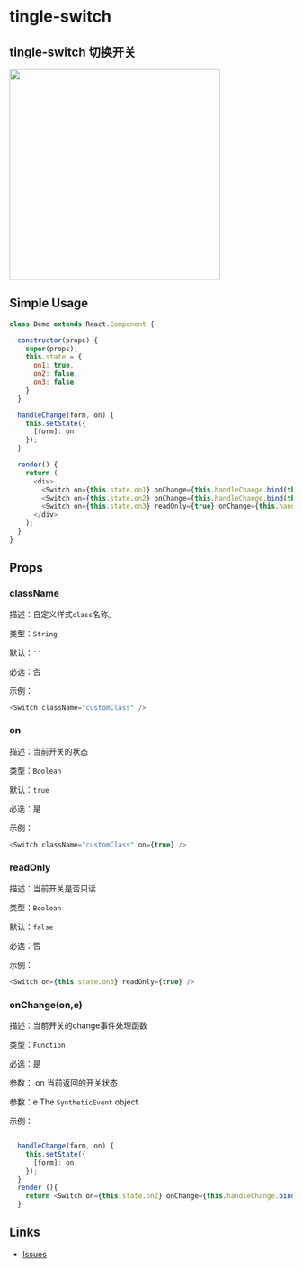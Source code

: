 # tingle-switch

## tingle-switch 切换开关

<img src="https://img.alicdn.com/tps/TB1dJjWJpXXXXazXFXXXXXXXXXX-750-1254.png" width="375"/>

## Simple Usage

```js
class Demo extends React.Component {

  constructor(props) {
    super(props);
    this.state = {
      on1: true,
      on2: false,
      on3: false
    }
  }

  handleChange(form, on) {
    this.setState({
      [form]: on
    });
  }

  render() {
    return (
      <div>
        <Switch on={this.state.on1} onChange={this.handleChange.bind(this, "on1")}/>
        <Switch on={this.state.on2} onChange={this.handleChange.bind(this, "on2")}/>
        <Switch on={this.state.on3} readOnly={true} onChange={this.handleChange.bind(this, "on3")}/>
      </div>
    );
  }
}
```

## Props

### className

描述：自定义样式`class`名称。

类型：`String`

默认：`''`

必选：否

示例：

```js
<Switch className="customClass" />

```

### on

描述：当前开关的状态

类型：`Boolean`

默认：`true`

必选：是

示例：

```js
<Switch className="customClass" on={true} />

```

### readOnly

描述：当前开关是否只读

类型：`Boolean`

默认：`false`

必选：否

示例：

```js
<Switch on={this.state.on3} readOnly={true} />

```

### onChange(on,e)

描述：当前开关的change事件处理函数

类型：`Function`

必选：是

参数： on 当前返回的开关状态

参数：e  The `SyntheticEvent` object

示例：

```js

  handleChange(form, on) {
    this.setState({
      [form]: on
    });
  }
  render (){
    return <Switch on={this.state.on2} onChange={this.handleChange.bind(this, "on2")}/>
  }

```


## Links

- [Issues](https://github.com/salt-ui/saltui/issues/new)
